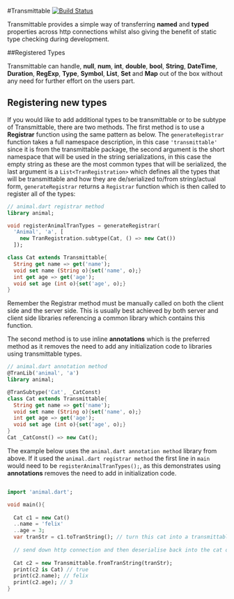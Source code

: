 #Transmittable [![Build Status](https://drone.io/github.com/0xor1/transmittable/status.png)](https://drone.io/github.com/0xor1/transmittable/latest)

Transmittable provides a simple way of transferring **named** and **typed**
properties across http connections whilst also giving the benefit of static type
checking during development.

##Registered Types

Transmittable can handle, **null**, **num**, **int**, **double**, **bool**, **String**, **DateTime**, **Duration**,
**RegExp**, **Type**, **Symbol**, **List**, **Set** and **Map** out of the box without any need for further 
effort on the users part.

## Registering new types

If you would like to add additional types to be transmittable or to be subtype
of Transmittable, there are two methods. The first method is to use a **Registrar**
function using the same pattern as below. The `generateRegistrar`
function takes a full namespace description, in this case `'transmittable'` since it is from the 
transmittable package, the second argument is the short namespace that will be used in the string
serializations, in this case the empty string as these are the most common types that will be serialized,
the last argument is a `List<TranRegistration>` which defines all the types that
will be transmittable and how they are de/serialized to/from string/actual form, `generateRegistrar`
returns a `Registrar` function which is then called to register all of the types:

```dart
// animal.dart registrar method
library animal;

void registerAnimalTranTypes = generateRegistrar(
  'Animal', 'a', [
    new TranRegistration.subtype(Cat, () => new Cat())
  ]);

class Cat extends Transmittable{
  String get name => get('name');
  void set name (String o){set('name', o);}
  int get age => get('age');
  void set age (int o){set('age', o);}
}
```

Remember the Registrar method must be manually called on both the client side and the server
side. This is usually best achieved by both server and client side libraries
referencing a common library which contains this function.

The second method is to use inline **annotations** which is the preferred method as it removes
the need to add any initialization code to libraries using transmittable types. 

```dart
// animal.dart annotation method
@TranLib('animal', 'a')
library animal;

@TranSubtype('Cat', _CatConst)
class Cat extends Transmittable{
  String get name => get('name');
  void set name (String o){set('name', o);}
  int get age => get('age');
  void set age (int o){set('age', o);}
}
Cat _CatConst() => new Cat();
```

The example below uses the `animal.dart annotation method` library from above.
If it used the `animal.dart registrar method` the first line in `main` would
need to be `registerAnimalTranTypes();`, as this demonstrates using **annotations** removes
the need to add in initialization code.

```dart

import 'animal.dart';

void main(){
  
  Cat c1 = new Cat()
  ..name = 'felix'
  ..age = 3;
  var tranStr = c1.toTranString(); // turn this cat into a transmittable string
  
  // send down http connection and then deserialise back into the cat object
  
  Cat c2 = new Transmittable.fromTranString(tranStr);
  print(c2 is Cat) // true
  print(c2.name); // felix
  print(c2.age); // 3
}
``` 

